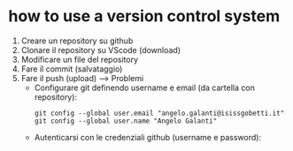 # how to use a version control system

1. Creare un repository su github
2. Clonare il repository su VScode (download)
3. Modificare un file del repository
4. Fare il commit (salvataggio)
5. Fare il push (upload) --> Problemi
    - Configurare git definendo username e email (da cartella con repository):
        ```
        git config --global user.email "angelo.galanti@isissgobetti.it"
        git config --global user.name "Angelo Galanti"
        ```
    - Autenticarsi con le credenziali github (username e password):
    